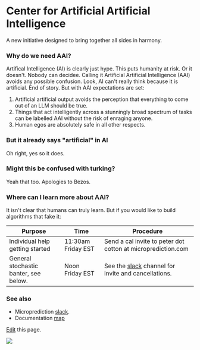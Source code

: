 # Center for Artificial Artificial Intelligence 

A new initiative designed to bring together all sides in harmony. 

### Why do we need AAI? 

Artifical Intelligence (AI) is clearly just hype. This puts humanity at risk. Or it doesn't. Nobody can decidee. Calling it 
Artificial Artificial Intelligence (AAI) avoids any possible confusion. 
Look, AI can't really think because it is artificial. End of story. But with AAI expectations are set:

1. Artificial artificial output avoids the perception that everything to come out of an LLM should be true. 
2. Things that act intelligently across a stunningly broad spectrum of tasks can be labelled AAI without the risk of enraging anyone. 
3. Human egos are absolutely safe in all other respects. 


### But it already says "artificial" in AI

Oh right, yes so it does. 

### Might this be confused with turking?

Yeah that too. Apologies to Bezos. 


### Where can I learn more about AAI? 

It isn't clear that humans can truly learn. But if you would like to build algorithms that fake it:

 | Purpose                                                   | Time                | Procedure                                                    |
 |-----------------------------------------------------------|---------------------|--------------------------------------------------------------|
 | Individual help getting started                           |  11:30am Friday EST | Send a cal invite to peter dot cotton at microprediction.com |
 | General stochastic banter, see below.                     |  Noon Friday EST    | See the [slack](https://microprediction.github.io/microprediction/slack.html) channel for invite and cancellations.                                              |
 

### See also 

 - Microprediction [slack](https://microprediction.github.io/microprediction/slack.html). 
 - Documentation [map](https://microprediction.github.io/microprediction/map.html)

[Edit](https://github.com/microprediction/microprediction/blob/master/docs/aai.md) this page. 
    

 ![](https://github.com/microprediction/microprediction/blob/master/docs/assets/images/aai.png)

